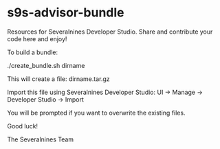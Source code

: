 # s9s-advisor-bundle
Resources for Severalnines Developer Studio. Share and contribute your code here and enjoy!

To build a bundle:

./create_bundle.sh dirname

This will create a file:
dirname.tar.gz

Import this file using Severalnines Developer Studio:
  UI -> Manage -> Developer Studio -> Import
  
You will be prompted if you want to overwrite the existing files.

Good luck!

The Severalnines Team
